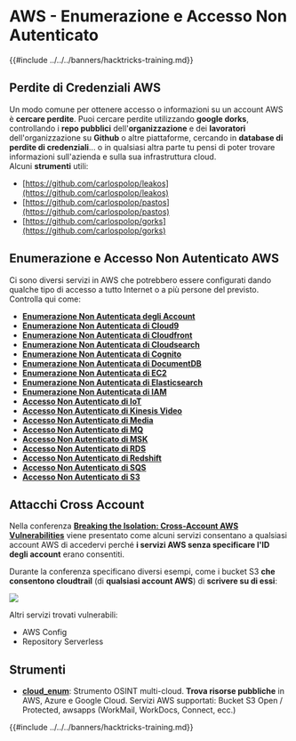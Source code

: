 # AWS - Enumerazione e Accesso Non Autenticato

{{#include ../../../banners/hacktricks-training.md}}

## Perdite di Credenziali AWS

Un modo comune per ottenere accesso o informazioni su un account AWS è **cercare perdite**. Puoi cercare perdite utilizzando **google dorks**, controllando i **repo pubblici** dell'**organizzazione** e dei **lavoratori** dell'organizzazione su **Github** o altre piattaforme, cercando in **database di perdite di credenziali**... o in qualsiasi altra parte tu pensi di poter trovare informazioni sull'azienda e sulla sua infrastruttura cloud.\
Alcuni **strumenti** utili:

- [https://github.com/carlospolop/leakos](https://github.com/carlospolop/leakos)
- [https://github.com/carlospolop/pastos](https://github.com/carlospolop/pastos)
- [https://github.com/carlospolop/gorks](https://github.com/carlospolop/gorks)

## Enumerazione e Accesso Non Autenticato AWS

Ci sono diversi servizi in AWS che potrebbero essere configurati dando qualche tipo di accesso a tutto Internet o a più persone del previsto. Controlla qui come:

- [**Enumerazione Non Autenticata degli Account**](aws-accounts-unauthenticated-enum.md)
- [**Enumerazione Non Autenticata di Cloud9**](https://github.com/carlospolop/hacktricks-cloud/blob/master/pentesting-cloud/aws-security/aws-unauthenticated-enum-access/broken-reference/README.md)
- [**Enumerazione Non Autenticata di Cloudfront**](aws-cloudfront-unauthenticated-enum.md)
- [**Enumerazione Non Autenticata di Cloudsearch**](https://github.com/carlospolop/hacktricks-cloud/blob/master/pentesting-cloud/aws-security/aws-unauthenticated-enum-access/broken-reference/README.md)
- [**Enumerazione Non Autenticata di Cognito**](aws-cognito-unauthenticated-enum.md)
- [**Enumerazione Non Autenticata di DocumentDB**](aws-documentdb-enum.md)
- [**Enumerazione Non Autenticata di EC2**](aws-ec2-unauthenticated-enum.md)
- [**Enumerazione Non Autenticata di Elasticsearch**](aws-elasticsearch-unauthenticated-enum.md)
- [**Enumerazione Non Autenticata di IAM**](aws-iam-and-sts-unauthenticated-enum.md)
- [**Accesso Non Autenticato di IoT**](aws-iot-unauthenticated-enum.md)
- [**Accesso Non Autenticato di Kinesis Video**](aws-kinesis-video-unauthenticated-enum.md)
- [**Accesso Non Autenticato di Media**](aws-media-unauthenticated-enum.md)
- [**Accesso Non Autenticato di MQ**](aws-mq-unauthenticated-enum.md)
- [**Accesso Non Autenticato di MSK**](aws-msk-unauthenticated-enum.md)
- [**Accesso Non Autenticato di RDS**](aws-rds-unauthenticated-enum.md)
- [**Accesso Non Autenticato di Redshift**](aws-redshift-unauthenticated-enum.md)
- [**Accesso Non Autenticato di SQS**](aws-sqs-unauthenticated-enum.md)
- [**Accesso Non Autenticato di S3**](aws-s3-unauthenticated-enum.md)

## Attacchi Cross Account

Nella conferenza [**Breaking the Isolation: Cross-Account AWS Vulnerabilities**](https://www.youtube.com/watch?v=JfEFIcpJ2wk) viene presentato come alcuni servizi consentano a qualsiasi account AWS di accedervi perché **i servizi AWS senza specificare l'ID degli account** erano consentiti.

Durante la conferenza specificano diversi esempi, come i bucket S3 **che consentono cloudtrail** (di **qualsiasi account AWS**) di **scrivere su di essi**:

![](<../../../images/image (260).png>)

Altri servizi trovati vulnerabili:

- AWS Config
- Repository Serverless

## Strumenti

- [**cloud_enum**](https://github.com/initstring/cloud_enum): Strumento OSINT multi-cloud. **Trova risorse pubbliche** in AWS, Azure e Google Cloud. Servizi AWS supportati: Bucket S3 Open / Protected, awsapps (WorkMail, WorkDocs, Connect, ecc.)

{{#include ../../../banners/hacktricks-training.md}}
